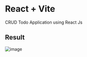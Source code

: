 # React + Vite

CRUD Todo Application using React Js

## Result

![image](https://github.com/user-attachments/assets/39ffb46c-51fe-4122-800a-a439a9171af0)
